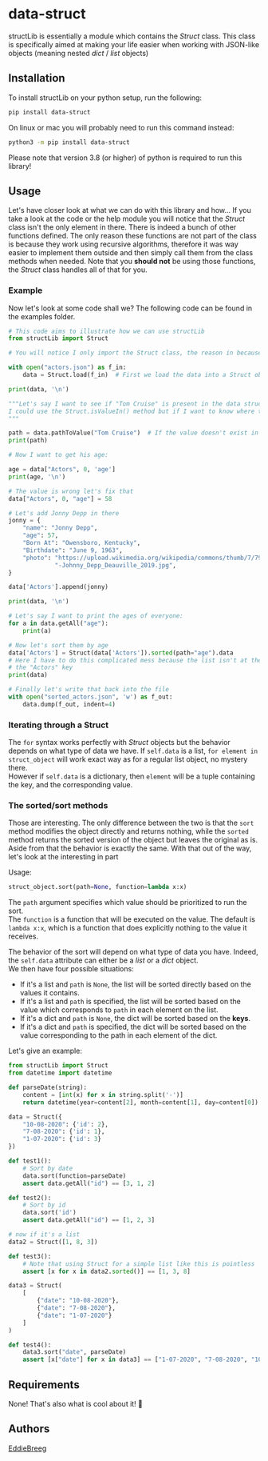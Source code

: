 # data-struct

structLib is essentially a module which contains the _Struct_ class. This class is specifically
aimed at making your life easier when working with JSON-like objects (meaning nested
_dict_ / _list_ objects)

## Installation

To install structLib on your python setup, run the following:
```bash
pip install data-struct
```
On linux or mac you will probably need to run this command instead:
```bash
python3 -m pip install data-struct
```
Please note that version 3.8 (or higher) of python is required to run this library!

## Usage

Let's have closer look at what we can do with this library and how...
If you take a look at the code or the help module you will notice that the _Struct_ class isn't the only element in there.
There is indeed a bunch of other functions defined. The only reason these functions are not part of the class is because 
they work using recursive algorithms, therefore it was way easier to implement them outside and then simply call them from 
the class methods when needed. Note that you **should not** be using those functions, the _Struct_ class handles all of that for you.

### Example

Now let's look at some code shall we? The following code can be found in the examples folder.
```python
# This code aims to illustrate how we can use structLib
from structLib import Struct

# You will notice I only import the Struct class, the reason in because it's the only thing actually useful for us

with open("actors.json") as f_in:
    data = Struct.load(f_in)  # First we load the data into a Struct object.

print(data, '\n')

"""Let's say I want to see if "Tom Cruise" is present in the data structure
I could use the Struct.isValueIn() method but if I want to know where the value is, there is a better option
"""

path = data.pathToValue("Tom Cruise")  # If the value doesn't exist in the Struct, the result will be None
print(path)

# Now I want to get his age:

age = data["Actors", 0, 'age']
print(age, '\n')

# The value is wrong let's fix that
data["Actors", 0, "age"] = 58

# Let's add Jonny Depp in there
jonny = {
    "name": "Jonny Depp",
    "age": 57,
    "Born At": "Owensboro, Kentucky",
    "Birthdate": "June 9, 1963",
    "photo": "https://upload.wikimedia.org/wikipedia/commons/thumb/7/79/Johnny_Depp_Deauville_2019.jpg/390px"
             "-Johnny_Depp_Deauville_2019.jpg",
}

data['Actors'].append(jonny)

print(data, '\n')

# Let's say I want to print the ages of everyone:
for a in data.getAll("age"):
    print(a)

# Now let's sort them by age
data['Actors'] = Struct(data['Actors']).sorted(path="age").data
# Here I have to do this complicated mess because the list isn't at the top level of the structure but rather under
# the "Actors" key
print(data)

# Finally let's write that back into the file
with open("sorted_actors.json", 'w') as f_out:
    data.dump(f_out, indent=4)
```
### Iterating through a Struct

The `for` syntax works perfectly with _Struct_ objects but the behavior depends on what type of data we have. If `self.data` is a list,
`for element in struct_object` will work exact way as for a regular list object, no mystery there.\
However if `self.data` is a dictionary, then `element` will be a tuple containing the key, and the corresponding value.

### The sorted/sort methods

Those are interesting. The only difference between the two is that the `sort` method modifies the object directly and returns nothing, while the `sorted` method 
returns the sorted version of the object but leaves the original as is. Aside from that the behavior is exactly the same. With that out of the way, let's look at the 
interesting in part

Usage:
```python
struct_object.sort(path=None, function=lambda x:x)
```

The `path` argument specifies which value should be prioritized to run the sort.\
The `function` is a function that will be executed on the value. The default is `lambda x:x`, which is a function that does explicitly nothing to the value it receives.

The behavior of the sort will depend on what type of data you have. Indeed, the `self.data` attribute can either be a _list_ or a _dict_ object.\
We then have four possible situations:
- If it's a list and `path` is `None`, the list will be sorted directly based on the values it contains.
- If it's a list and `path` is specified, the list will be sorted based on the value which corresponds to `path` in each element on the list. 
- If it's a dict and `path` is `None`, the dict will be sorted based on the **keys**.
- If it's a dict and `path` is specified, the dict will be sorted based on the value corresponding to the path in each element of the dict.

Let's give an example:
````python
from structLib import Struct
from datetime import datetime

def parseDate(string):
    content = [int(x) for x in string.split('-')]
    return datetime(year=content[2], month=content[1], day=content[0])

data = Struct({
    "10-08-2020": {'id': 2},
    "7-08-2020": {'id': 1},
    "1-07-2020": {'id': 3}
})

def test1():
    # Sort by date
    data.sort(function=parseDate)
    assert data.getAll("id") == [3, 1, 2]

def test2():
    # Sort by id
    data.sort('id')
    assert data.getAll("id") == [1, 2, 3]

# now if it's a list
data2 = Struct([1, 8, 3])

def test3():
    # Note that using Struct for a simple list like this is pointless
    assert [x for x in data2.sorted()] == [1, 3, 8]

data3 = Struct(
    [
        {"date": "10-08-2020"},
        {"date": "7-08-2020"},
        {"date": "1-07-2020"}
    ]
)

def test4():
    data3.sort("date", parseDate)
    assert [x["date"] for x in data3] == ["1-07-2020", "7-08-2020", "10-08-2020"]
````
## Requirements

None! That's also what is cool about it! 🙂

## Authors

[EddieBreeg](https://github.com/EddieBreeg)